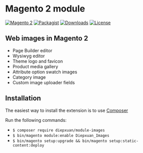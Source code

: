 Magento 2 module
==================
[![Magento 2](https://img.shields.io/badge/Magento-%3E=2.4-blue.svg)](https://github.com/magento/magento2)
[![Packagist](https://img.shields.io/packagist/v/diepxuan/module-images)](https://packagist.org/packages/diepxuan/module-images)
[![Downloads](https://img.shields.io/packagist/dt/diepxuan/module-images)](https://packagist.org/packages/diepxuan/module-images)
[![License](https://img.shields.io/packagist/l/diepxuan/module-images)](https://packagist.org/packages/diepxuan/module-images)

Web images in Magento 2
-----------------------

* Page Builder editor
* Wysiwyg editor
* Theme logo and favicon
* Product media gallery
* Attribute option swatch images
* Category image
* Custom image uploader fields

Installation
------------

The easiest way to install the extension is to use [Composer](https://getcomposer.org/)

Run the following commands:

- ```$ composer require diepxuan/module-images```
- ```$ bin/magento module:enable Diepxuan_Images```
- ```$ bin/magento setup:upgrade && bin/magento setup:static-content:deploy```
